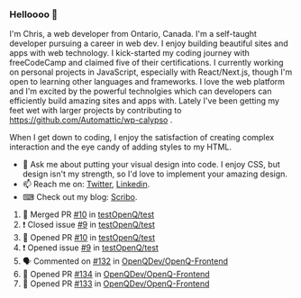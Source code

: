 ### Helloooo 👋

I'm Chris, a web developer from Ontario, Canada. I'm a self-taught developer pursuing a career in web dev. I enjoy building beautiful sites and apps with web technology.
I kick-started my coding journey with freeCodeCamp and claimed five of their certifications.  I currently working on personal projects in JavaScript, especially with React/Next.js, though I'm open to learning other languages and frameworks. I love the web platform and I'm excited by the powerful technolgies which can developers can efficiently build amazing sites and apps with. Lately I've been getting my feet wet with larger projects by contributing to https://github.com/Automattic/wp-calypso .

When I get down to coding, I enjoy the satisfaction of creating complex interaction and the eye candy of adding styles to my HTML. 

- 💬 Ask me about putting your visual design into code. I enjoy CSS, but design isn't my strength, so I'd love to implement your amazing design.
- 📫 Reach me on: [Twitter](https://twitter.com/Christo28120856), [Linkedin](https://www.linkedin.com/in/christopher-stevers-07b9a5204/).
- ⌨ Check out my blog: [Scribo](https://christopherstevers.cf).
<!--
**Christopher-Stevers/Christopher-Stevers** is a ✨ _special_ ✨ repository because its `README.md` (this file) appears on your GitHub profile.

Here are some ideas to get you started:

- 🔭 I’m currently working on ...
- 🌱 I’m currently learning ...
- 👯 I’m looking to collaborate on ...
- 🤔 I’m looking for help with ...
- 😄 Pronouns: ...
- ⚡ Fun fact: ...
-->

<!--START_SECTION:activity-->
1. 🎉 Merged PR [#10](https://github.com/testOpenQ/test/pull/10) in [testOpenQ/test](https://github.com/testOpenQ/test)
2. ❗️ Closed issue [#9](https://github.com/testOpenQ/test/issues/9) in [testOpenQ/test](https://github.com/testOpenQ/test)
3. 💪 Opened PR [#10](https://github.com/testOpenQ/test/pull/10) in [testOpenQ/test](https://github.com/testOpenQ/test)
4. ❗️ Opened issue [#9](https://github.com/testOpenQ/test/issues/9) in [testOpenQ/test](https://github.com/testOpenQ/test)
5. 🗣 Commented on [#132](https://github.com/OpenQDev/OpenQ-Frontend/issues/132) in [OpenQDev/OpenQ-Frontend](https://github.com/OpenQDev/OpenQ-Frontend)
6. 💪 Opened PR [#134](https://github.com/OpenQDev/OpenQ-Frontend/pull/134) in [OpenQDev/OpenQ-Frontend](https://github.com/OpenQDev/OpenQ-Frontend)
7. 💪 Opened PR [#133](https://github.com/OpenQDev/OpenQ-Frontend/pull/133) in [OpenQDev/OpenQ-Frontend](https://github.com/OpenQDev/OpenQ-Frontend)
<!--END_SECTION:activity-->
